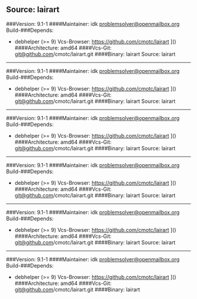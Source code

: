 Source: lairart 
------------- 

###Version: 9.1-1
####Maintainer: idk <problemsolver@openmailbox.org>
Build-###Depends:
  * debhelper (>= 9)
Vcs-Browser: https://github.com/cmotc/lairart
]()
####Architecture: amd64
####Vcs-Git: git@github.com/cmotc/lairart.git
####Binary: lairart
Source: lairart 
------------- 

###Version: 9.1-1
####Maintainer: idk <problemsolver@openmailbox.org>
Build-###Depends:
  * debhelper (>= 9)
Vcs-Browser: https://github.com/cmotc/lairart
]()
####Architecture: amd64
####Vcs-Git: git@github.com/cmotc/lairart.git
####Binary: lairart
Source: lairart 
------------- 

###Version: 9.1-1
####Maintainer: idk <problemsolver@openmailbox.org>
Build-###Depends:
  * debhelper (>= 9)
Vcs-Browser: https://github.com/cmotc/lairart
]()
####Architecture: amd64
####Vcs-Git: git@github.com/cmotc/lairart.git
####Binary: lairart
Source: lairart 
------------- 

###Version: 9.1-1
####Maintainer: idk <problemsolver@openmailbox.org>
Build-###Depends:
  * debhelper (>= 9)
Vcs-Browser: https://github.com/cmotc/lairart
]()
####Architecture: amd64
####Vcs-Git: git@github.com/cmotc/lairart.git
####Binary: lairart
Source: lairart 
------------- 

###Version: 9.1-1
####Maintainer: idk <problemsolver@openmailbox.org>
Build-###Depends:
  * debhelper (>= 9)
Vcs-Browser: https://github.com/cmotc/lairart
]()
####Architecture: amd64
####Vcs-Git: git@github.com/cmotc/lairart.git
####Binary: lairart
Source: lairart 
------------- 

###Version: 9.1-1
####Maintainer: idk <problemsolver@openmailbox.org>
Build-###Depends:
  * debhelper (>= 9)
Vcs-Browser: https://github.com/cmotc/lairart
]()
####Architecture: amd64
####Vcs-Git: git@github.com/cmotc/lairart.git
####Binary: lairart
